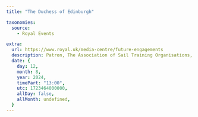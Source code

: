 ```yaml
---
title: "The Duchess of Edinburgh"

taxonomies:
  source:
    - Royal Events

extra:
  url: https://www.royal.uk/media-centre/future-engagements
  description: Patron, The Association of Sail Training Organisations, will attend The Association of Sail Training Organisation's Guernsey to Poole Small Ships Race, inspired by the Royal National Lifeboat Institution's 200th Annviersary, at St Peter Port Harbour, St Julian's Pier, Guernsey.
  date: {
    day: 12,
    month: 8,
    year: 2024,
    timePart: "13:00",
    utc: 1723464000000,
    allDay: false,
    allMonth: undefined,
  }
---
```


